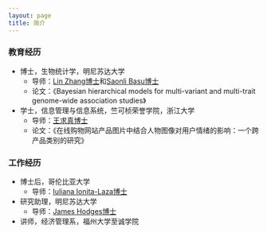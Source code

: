 ```yaml
---
layout: page
title: 简介
---
```


### 教育经历

- 博士，生物统计学，明尼苏达大学
   - 导师：[Lin Zhang博士](https://directory.sph.umn.edu/bio/sph-a-z/lin-zhang)和[Saonli Basu博士](https://directory.sph.umn.edu/bio/sph-a-z/saonli-basu) 
   - 论文：《Bayesian hierarchical models for multi-variant and multi-trait genome-wide association studies》
- 学士，信息管理与信息系统，竺可桢荣誉学院，浙江大学
   - 导师：[王求真博士](https://www.x-mol.com/university/faculty/301513)
   - 论文：《在线购物网站产品图片中结合人物图像对用户情绪的影响：一个跨产品类别的研究》

### 工作经历

- 博士后，哥伦比亚大学
   - 导师：[Iuliana Ionita-Laza博士](http://www.columbia.edu/~ii2135/)
- 研究助理，明尼苏达大学
   - 导师：[James Hodges博士](https://directory.sph.umn.edu/bio/sph-a-z/james-hodges)
- 讲师，经济管理系，福州大学至诚学院


       
